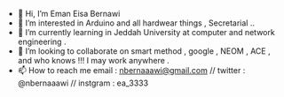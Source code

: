 - 👋 Hi, I’m Eman Eisa Bernawi
- 👀 I’m interested in Arduino and all hardwear things , Secretarial ..  
- 🌱 I’m currently learning in Jeddah University at computer and network engineering . 
- 💞️ I’m looking to collaborate on smart method , google , NEOM , ACE , and who knows !!!  I may work anywhere . 
- 📫 How to reach me email : nbernaaawi@gmail.com // twitter : @nbernaaawi // instgram : ea_3333 

<!---
EmanBernawi/EmanBernawi is a ✨ special ✨ repository because its `README.md` (this file) appears on your GitHub profile.
You can click the Preview link to take a look at your changes.
--->
